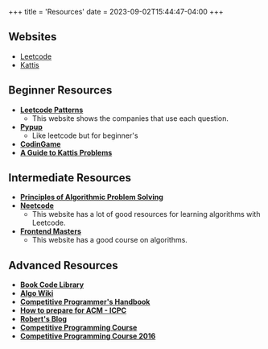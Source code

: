 +++
title = 'Resources'
date = 2023-09-02T15:44:47-04:00
+++

## Websites

- [Leetcode](https://leetcode.com/)
- [Kattis](https://open.kattis.com/)


## Beginner Resources

- [**Leetcode Patterns**](https://mm1705.github.io/leetcode-patterns/)
    - This website shows the companies that use each question.
- [**Pypup**](https://pypup.com/)
    - Like leetcode but for beginner's 
- [**CodinGame**](https://www.codingame.com/)
- [**A Guide to Kattis Problems**](https://mwermelinger.github.io/kattis-guide/)


## Intermediate Resources

- [**Principles of Algorithmic Problem Solving**](https://www.csc.kth.se/~jsannemo/slask/main.pdf)
- [**Neetcode**](https://neetcode.io/)
    - This website has a lot of good resources for learning algorithms with Leetcode.
- [**Frontend Masters**](https://frontendmasters.com/courses/algorithms/introduction/)
    - This website has a good course on algorithms.


## Advanced Resources

- [**Book Code Library**](https://github.com/kth-competitive-programming/kactl/)
- [**Algo Wiki**](https://wiki.algo.is/)
- [**Competitive Programmer's Handbook**](https://cses.fi/book/book.pdf)
- [**How to prepare for ACM - ICPC**](https://www.geeksforgeeks.org/how-to-prepare-for-acm-icpc/)
- [**Robert's Blog**](https://robert1003.github.io/)
- [**Competitive Programming Course**](https://algo.is/competitive-programming-course)
- [**Competitive Programming Course 2016**](https://algo.is/t-414-aflv-competitive-programming-course-2016)